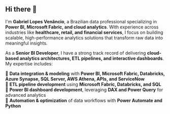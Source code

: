 ## Hi there 👋

I'm **Gabriel Lopes Venâncio**, a Brazilian data professional specializing in **Power BI, Microsoft Fabric, and cloud analytics**. With experience across industries like **healthcare, retail, and financial services**, I focus on building scalable, high-performance analytics solutions that transform raw data into meaningful insights.  

As a **Senior BI Developer**, I have a strong track record of delivering **cloud-based analytics architectures, ETL pipelines, and interactive dashboards**. My expertise includes:  

🔹 **Data integration & modeling** with **Power BI, Microsoft Fabric, Databricks, Azure Synapse, SQL Server, AWS Athena, APIs, and ServiceNow**  
🔹 **ETL pipeline development** using **Microsoft Fabric, Databricks, and SQL**  
🔹 **Power BI dashboard development**, leveraging **DAX and Power Query** for advanced analytics  
🔹 **Automation & optimization** of data workflows with **Power Automate and Python**   
